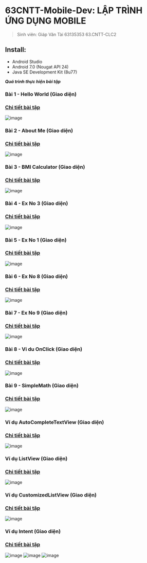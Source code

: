 # 63CNTT-Mobile-Dev: LẬP TRÌNH ỨNG DỤNG MOBILE
> Sinh viên: Giáp Văn Tài 63135353 63.CNTT-CLC2
 ## Install:
 - Android Studio
 - Android 7.0 (Nougat API 24)
 - Java SE Development Kit (8u77)

 ***Quá trình thực hiện bài tập***
 ### Bài 1 - Hello World (Giao diện)
 ### [Chi tiết bài tập](https://github.com/tgv293/63CLC2-MobiDev/tree/main/HelloWorld)
 ![image](https://media.discordapp.net/attachments/1019500728953356334/1154420743048810527/image.png)

 ### Bài 2 - About Me (Giao diện)
  ### [Chi tiết bài tập](https://github.com/tgv293/63CLC2-MobiDev/tree/main/AboutMe)
 ![image](https://media.discordapp.net/attachments/1019500728953356334/1154420623112667167/image.png)

 ### Bài 3 - BMI Calculator (Giao diện)
 ### [Chi tiết bài tập](https://github.com/tgv293/63CLC2-MobiDev/tree/main/BMICalculator)
 ![image](https://media.discordapp.net/attachments/1019500728953356334/1159140653075279962/image.png)

 ### Bài 4 - Ex No 3 (Giao diện)
 ### [Chi tiết bài tập](https://github.com/tgv293/63CLC2-MobiDev/tree/main/Ex_No_3)
 ![image](https://media.discordapp.net/attachments/1019500728953356334/1154792752614232094/image.png)

 ### Bài 5 - Ex No 1 (Giao diện)
 ### [Chi tiết bài tập](https://github.com/tgv293/63CLC2-MobiDev/tree/main/Ex_No_1)
 ![image](https://media.discordapp.net/attachments/1019500728953356334/1154970488880234606/image.png)

 ### Bài 6 - Ex No 8 (Giao diện)
 ### [Chi tiết bài tập](https://github.com/tgv293/63CLC2-MobiDev/tree/main/Ex_No_8)
 ![image](https://media.discordapp.net/attachments/1019500728953356334/1155450386610663464/image.png)

 ### Bài 7 - Ex No 9 (Giao diện)
 ### [Chi tiết bài tập](https://github.com/tgv293/63CLC2-MobiDev/tree/main/Ex_No_9)
 ![image](https://media.discordapp.net/attachments/1019500728953356334/1155522025671110705/image.png)

 ### Bài 8 - Vi du OnClick (Giao diện)
 ### [Chi tiết bài tập](https://github.com/tgv293/63CLC2-MobiDev/tree/main/VDOnClick)
 ![image](https://media.discordapp.net/attachments/1019500728953356334/1159031695316623400/image.png)

 ### Bài 9 - SimpleMath (Giao diện)
 ### [Chi tiết bài tập](https://github.com/tgv293/63CLC2-MobiDev/tree/main/SimpleMath)
 ![image](https://media.discordapp.net/attachments/1019500728953356334/1159134145579057243/image.png)

 ### Ví dụ AutoCompleteTextView (Giao diện)
 ### [Chi tiết bài tập](https://github.com/tgv293/63CLC2-MobiDev/tree/main/AutoCompleteTextView)
 ![image](https://media.discordapp.net/attachments/1163815783118422048/1163817112150757376/image.png)

 ### Ví dụ ListView (Giao diện)
 ### [Chi tiết bài tập](https://github.com/tgv293/63CLC2-MobiDev/tree/main/ListViewExample)
 ![image](https://media.discordapp.net/attachments/1163815783118422048/1163816746529079368/image.png)

 ### Ví dụ CustomizedListView (Giao diện)
 ### [Chi tiết bài tập](https://github.com/tgv293/63CLC2-MobiDev/tree/main/CustomizedListView)
 ![image](https://media.discordapp.net/attachments/1163815783118422048/1165659539954217040/image.png)

 ### Ví dụ Intent (Giao diện)
 ### [Chi tiết bài tập](https://github.com/tgv293/63CLC2-MobiDev/tree/main/IntentExample)
 ![image](https://media.discordapp.net/attachments/1163815783118422048/1165652702487924866/image.png)
 ![image](https://media.discordapp.net/attachments/1163815783118422048/1165652702810869842/image.png)
 ![image](https://media.discordapp.net/attachments/1163815783118422048/1165656492150624306/image.png)
